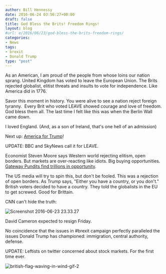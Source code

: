 ```yaml
---
author: Bill Hennessy
date: 2016-06-24 03:56:27+00:00
draft: false
title: God Bless the Brits! Freedom Rings!
layout: blog
#url: e/2016/06/23/god-bless-the-brits-freedom-rings/
categories:
- News
tags:
- brexit
- Donald Trump
type: "post"
---
```


As an American, I am proud of the people from whose loins our nation sprang. United Kingdom has voted to leave the European Union. The Brits rejected globalist, elitist threats and insults to vote for independence. Like America did in 1776.

Savor this moment in history. You were alive to see a nation reject foreign tyranny.  Every Brit who voted LEAVE showed courage and love of freedom. God bless them all. The last time I felt like this was when the Berlin Wall came down.

I loved England. (And, as a son of Ireland, that's one hell of an admission)

Next up: [America for Trump](https://hennessysview.com/2016/06/01/what-the-world-needs-now-a-trump-book/)!

UPDATE: BBC and SkyNews call it for LEAVE.

Economist Steven Moore says Western world rejecting elitism, open borders. But markets are over-reacting like idiots. Big buying opportunities. [Gateway Pundits find trillions in opportunity](https://www.thegatewaypundit.com/2016/06/bloomberg-analysts-half-trillion-erased-global-markets-following-brexit-vote/).

The US media will try to spin this, but don't be fooled. This was a rejection of open borders. As Trump says, "Either you have a country, or you don't." British voters decided to have a country. They told the globalists in the EU to get screwed. Good for Brittain.

CNN can't hide the truth:

![Screenshot 2016-06-23 23.33.27](https://hennessysview.com/wp-content/uploads/2016/06/Screenshot-2016-06-23-23.33.27.png)




David Cameron expected to resign Friday.

No coincidence that the issues in #brexit campaign perfectly paralleled the issues Donald Trump has championed: immigration, central authority, defense.

UPDATE: Leftists on twitter concerned about stock markets. For the first time ever.

![british-flag-waving-in-wind-gif-2](https://hennessysview.com/wp-content/uploads/2016/06/british-flag-waving-in-wind-gif-2.gif)

